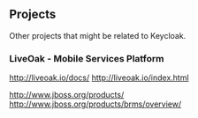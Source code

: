 
<!--
-->

Projects
--------

Other projects that might be related to Keycloak.

### LiveOak - Mobile Services Platform

http://liveoak.io/docs/
http://liveoak.io/index.html

http://www.jboss.org/products/
http://www.jboss.org/products/brms/overview/

<!-- vim: set autoindent expandtab sw=4 syntax=markdown: -->
